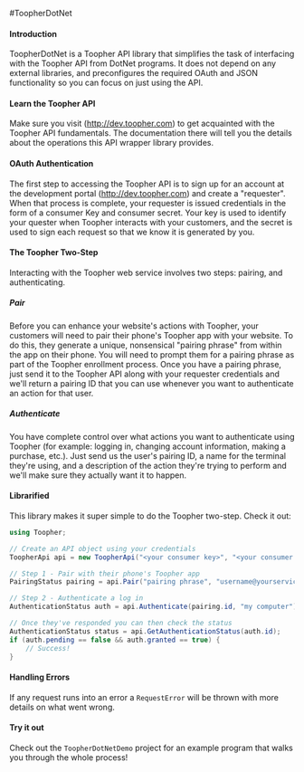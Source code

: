 #ToopherDotNet

#### Introduction
ToopherDotNet is a Toopher API library that simplifies the task of interfacing with the Toopher API from DotNet programs.  It does not depend on any external libraries, and preconfigures the required OAuth and JSON functionality so you can focus on just using the API.

#### Learn the Toopher API
Make sure you visit (http://dev.toopher.com) to get acquainted with the Toopher API fundamentals.  The documentation there will tell you the details about the operations this API wrapper library provides.

#### OAuth Authentication

The first step to accessing the Toopher API is to sign up for an account at the development portal (http://dev.toopher.com) and create a "requester". When that process is complete, your requester is issued credentials in the form of a consumer Key and consumer secret. Your key is used to identify your quester when Toopher interacts with your customers, and the secret is used to sign each request so that we know it is generated by you.

#### The Toopher Two-Step
Interacting with the Toopher web service involves two steps: pairing, and authenticating.

##### Pair
Before you can enhance your website's actions with Toopher, your customers will need to pair their phone's Toopher app with your website.  To do this, they generate a unique, nonsensical "pairing phrase" from within the app on their phone.  You will need to prompt them for a pairing phrase as part of the Toopher enrollment process.  Once you have a pairing phrase, just send it to the Toopher API along with your requester credentials and we'll return a pairing ID that you can use whenever you want to authenticate an action for that user.

##### Authenticate
You have complete control over what actions you want to authenticate using Toopher (for example: logging in, changing account information, making a purchase, etc.).  Just send us the user's pairing ID, a name for the terminal they're using, and a description of the action they're trying to perform and we'll make sure they actually want it to happen.

#### Librarified
This library makes it super simple to do the Toopher two-step.  Check it out:

```csharp
using Toopher;

// Create an API object using your credentials
ToopherApi api = new ToopherApi("<your consumer key>", "<your consumer secret>");

// Step 1 - Pair with their phone's Toopher app
PairingStatus pairing = api.Pair("pairing phrase", "username@yourservice.com");

// Step 2 - Authenticate a log in
AuthenticationStatus auth = api.Authenticate(pairing.id, "my computer");

// Once they've responded you can then check the status
AuthenticationStatus status = api.GetAuthenticationStatus(auth.id);
if (auth.pending == false && auth.granted == true) {
    // Success!
}
```

#### Handling Errors

If any request runs into an error a `RequestError` will be thrown with more details on what went wrong.

#### Try it out
Check out the `ToopherDotNetDemo` project for an example program that walks you through the whole process!
